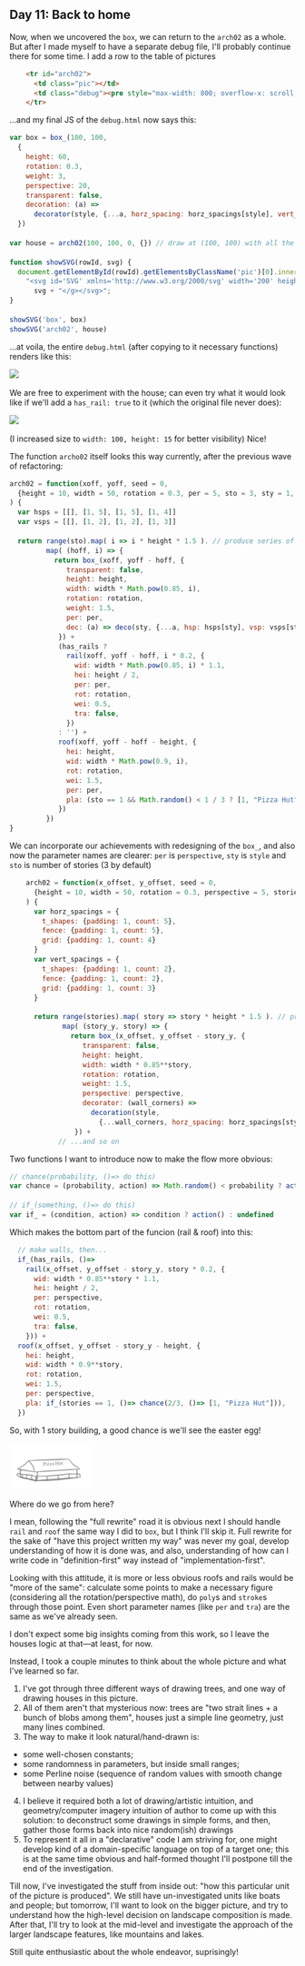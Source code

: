## Day 11: Back to home

Now, when we uncovered the `box`, we can return to the `arch02` as a whole. But after I made myself to have a separate debug file, I'll probably continue there for some time. I add a row to the table of pictures

```html
    <tr id="arch02">
      <td class="pic"></td>
      <td class="debug"><pre style="max-width: 800; overflow-x: scroll;font-size: small;"></pre></td>
    </tr>
```

...and my final JS of the `debug.html` now says this:

```js
var box = box_(100, 100,
  {
    height: 60,
    rotation: 0.3,
    weight: 3,
    perspective: 20,
    transparent: false,
    decoration: (a) =>
      decorator(style, {...a, horz_spacing: horz_spacings[style], vert_spacing: vert_spacings[style]})
  })

var house = arch02(100, 100, 0, {}) // draw at (100, 100) with all the default params

function showSVG(rowId, svg) {
  document.getElementById(rowId).getElementsByClassName('pic')[0].innerHTML =
    "<svg id='SVG' xmlns='http://www.w3.org/2000/svg' width='200' height='200'><g id='G'>" +
      svg + "</g></svg>";
}

showSVG('box', box)
showSVG('arch02', house)
````

...at voila, the entire `debug.html` (after copying to it necessary functions) renders like this:


![](image31.png)

We are free to experiment with the house; can even try what it would look like if we'll add a `has_rail: true` to it (which the original file never does):

![](image32.png)

(I increased size to `width: 100, height: 15` for better visibility)
Nice!

The function `archo02` itself looks this way currently, after the previous wave of refactoring:

```js
arch02 = function(xoff, yoff, seed = 0,
  {height = 10, width = 50, rotation = 0.3, per = 5, sto = 3, sty = 1, has_rails = false}
) {
  var hsps = [[], [1, 5], [1, 5], [1, 4]]
  var vsps = [[], [1, 2], [1, 2], [1, 3]]

  return range(sto).map( i => i * height * 1.5 ). // produce series of h_offsets
         map( (hoff, i) => {
           return box_(xoff, yoff - hoff, {
              transparent: false,
              height: height,
              width: width * Math.pow(0.85, i),
              rotation: rotation,
              weight: 1.5,
              per: per,
              dec: (a) => deco(sty, {...a, hsp: hsps[sty], vsp: vsps[sty]})
            }) +
            (has_rails ?
              rail(xoff, yoff - hoff, i * 0.2, {
                wid: width * Math.pow(0.85, i) * 1.1,
                hei: height / 2,
                per: per,
                rot: rotation,
                wei: 0.5,
                tra: false,
              })
            : '') +
            roof(xoff, yoff - hoff - height, {
              hei: height,
              wid: width * Math.pow(0.9, i),
              rot: rotation,
              wei: 1.5,
              per: per,
              pla: (sto == 1 && Math.random() < 1 / 3 ? [1, "Pizza Hut"] : undefined),
            })
         })
}
```

We can incorporate our achievements with redesigning of the `box_`, and also now the parameter names are clearer: `per` is `perspective`, `sty` is `style` and `sto` is number of stories (3 by default)

```js
    arch02 = function(x_offset, y_offset, seed = 0,
      {height = 10, width = 50, rotation = 0.3, perspective = 5, stories = 3, style = 'grid', has_rails = false}
    ) {
      var horz_spacings = {
        t_shapes: {padding: 1, count: 5},
        fence: {padding: 1, count: 5},
        grid: {padding: 1, count: 4}
      }
      var vert_spacings = {
        t_shapes: {padding: 1, count: 2},
        fence: {padding: 1, count: 2},
        grid: {padding: 1, count: 3}
      }

      return range(stories).map( story => story * height * 1.5 ). // produce series of stories offsets
             map( (story_y, story) => {
               return box_(x_offset, y_offset - story_y, {
                  transparent: false,
                  height: height,
                  width: width * 0.85**story,
                  rotation: rotation,
                  weight: 1.5,
                  perspective: perspective,
                  decorator: (wall_corners) =>
                    decoration(style,
                      {...wall_corners, horz_spacing: horz_spacings[style], vert_spacing: vert_spacings[style]})
                }) +
            // ...and so on
```

Two functions I want to introduce now to make the flow more obvious:
```js
// chance(probability, ()=> do this)
var chance = (probability, action) => Math.random() < probability ? action() : undefined

// if_(something, ()=> do this)
var if_ = (condition, action) => condition ? action() : undefined
```

Which makes the bottom part of the funcion (rail & roof) into this:
```js
  // make walls, then...
  if_(has_rails, ()=>
    rail(x_offset, y_offset - story_y, story * 0.2, {
      wid: width * 0.85**story * 1.1,
      hei: height / 2,
      per: perspective,
      rot: rotation,
      wei: 0.5,
      tra: false,
    })) +
  roof(x_offset, y_offset - story_y - height, {
    hei: height,
    wid: width * 0.9**story,
    rot: rotation,
    wei: 1.5,
    per: perspective,
    pla: if_(stories == 1, ()=> chance(2/3, ()=> [1, "Pizza Hut"])),
  })
```

So, with 1 story building, a good chance is we'll see the easter egg!

![](image33.png)

Where do we go from here?

I mean, following the "full rewrite" road it is obvious next I should handle `rail` and `roof` the same way I did to `box`, but I think I'll skip it. Full rewrite for the sake of "have this project written my way" was never my goal, develop understanding of how it is done was, and also, understanding of how can I write code in "definition-first" way instead of "implementation-first".

Looking with this attitude, it is more or less obvious roofs and rails would be "more of the same": calculate some points to make a necessary figure (considering all the rotation/perspective math), do `poly`s and `stroke`s through those point. Even short parameter names (like `per` and `tra`) are the same as we've already seen.

I don't expect some big insights coming from this work, so I leave the houses logic at that—at least, for now.

Instead, I took a couple minutes to think about the whole picture and what I've learned so far.

1. I've got through three different ways of drawing trees, and one way of drawing houses in this picture.
2. All of them aren't that mysterious now: trees are "two strait lines + a bunch of blobs among them", houses just a simple line geometry, just many lines combined.
3. The way to make it look natural/hand-drawn is:
  * some well-chosen constants;
  * some randomness in parameters, but inside small ranges;
  * some Perline noise (sequence of random values with smooth change between nearby values)
4. I believe it required both a lot of drawing/artistic intuition, and geometry/computer imagery intuition of author to come up with this solution: to deconstruct some drawings in simple forms, and then, gather those forms back into nice random(ish) drawings
5. To represent it all in a "declarative" code I am striving for, one might develop kind of a domain-specific language on top of a target one; this is at the same time obvious and half-formed thought I'll postpone till the end of the investigation.

Till now, I've investigated the stuff from inside out: "how this particular unit of the picture is produced". We still have un-investigated units like boats and people; but tomorrow, I'll want to look on the bigger picture, and try to understand how the high-level decision on landscape composition is made. After that, I'll try to look at the mid-level and investigate the approach of the larger landscape features, like mountains and lakes.

Still quite enthusiastic about the whole endeavor, suprisingly!
